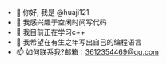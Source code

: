 - 👋 你好, 我是 @huaji121
- 👀 我感兴趣于空闲时间写代码
- 🌱 我目前正在学习c++
- 💞️ 我希望在有生之年写出自己的编程语言
- 📫 如何联系我?邮箱：3612354469@qq.com

<!---
huaji121/huaji121 is a ✨ special ✨ repository because its `README.md` (this file) appears on your GitHub profile.
You can click the Preview link to take a look at your changes.
--->
